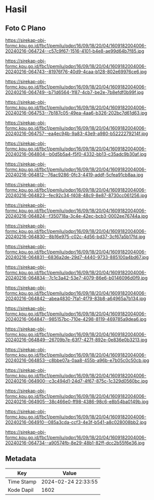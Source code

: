 # Hasil

## Foto C Plano

https://sirekap-obj-formc.kpu.go.id/fbc1/pemilu/pdpr/16/09/18/20/04/1609182004006-20240216-064724--c57c9f67-1516-4101-b4e8-ae99d64b7f85.jpg

https://sirekap-obj-formc.kpu.go.id/fbc1/pemilu/pdpr/16/09/18/20/04/1609182004006-20240216-064743--81976f76-40d9-4caa-b128-802e69976ce6.jpg

https://sirekap-obj-formc.kpu.go.id/fbc1/pemilu/pdpr/16/09/18/20/04/1609182004006-20240216-064749--b71d6564-1f87-4cb7-be2e-7b8efdf0b99f.jpg

https://sirekap-obj-formc.kpu.go.id/fbc1/pemilu/pdpr/16/09/18/20/04/1609182004006-20240216-064753--7b187c05-49ea-4aa6-b326-202bc7d61d63.jpg

https://sirekap-obj-formc.kpu.go.id/fbc1/pemilu/pdpr/16/09/18/20/04/1609182004006-20240216-064757--ea4ec94b-9a83-43e9-a980-b5222279214f.jpg

https://sirekap-obj-formc.kpu.go.id/fbc1/pemilu/pdpr/16/09/18/20/04/1609182004006-20240216-064804--b0d5b5a4-f5f0-4332-bb13-c35adc9b30af.jpg

https://sirekap-obj-formc.kpu.go.id/fbc1/pemilu/pdpr/16/09/18/20/04/1609182004006-20240216-064812--76ac9286-0fc3-4419-addf-5cfea91cb8aa.jpg

https://sirekap-obj-formc.kpu.go.id/fbc1/pemilu/pdpr/16/09/18/20/04/1609182004006-20240216-064823--fec92c34-f408-48c9-8e87-8730cc061256.jpg

https://sirekap-obj-formc.kpu.go.id/fbc1/pemilu/pdpr/16/09/18/20/04/1609182004006-20240216-064824--f350718a-3c4e-42ec-bcb3-0002ee76744a.jpg

https://sirekap-obj-formc.kpu.go.id/fbc1/pemilu/pdpr/16/09/18/20/04/1609182004006-20240216-064830--8b16e975-c02c-4d56-bd37-3cf67a5b17fd.jpg

https://sirekap-obj-formc.kpu.go.id/fbc1/pemilu/pdpr/16/09/18/20/04/1609182004006-20240216-064831--6836a2de-29d7-4440-9733-885100a4bd67.jpg

https://sirekap-obj-formc.kpu.go.id/fbc1/pemilu/pdpr/16/09/18/20/04/1609182004006-20240216-064834--7c1c3a42-53e7-4079-86e6-b0146096d0f9.jpg

https://sirekap-obj-formc.kpu.go.id/fbc1/pemilu/pdpr/16/09/18/20/04/1609182004006-20240216-064842--abea4830-7fa1-4f79-83b8-a64965a7b134.jpg

https://sirekap-obj-formc.kpu.go.id/fbc1/pemilu/pdpr/16/09/18/20/04/1609182004006-20240216-064847--985157bc-710e-4298-8119-469785a9dea6.jpg

https://sirekap-obj-formc.kpu.go.id/fbc1/pemilu/pdpr/16/09/18/20/04/1609182004006-20240216-064849--26709b7e-63f7-427f-892e-0e836e0b3213.jpg

https://sirekap-obj-formc.kpu.go.id/fbc1/pemilu/pdpr/16/09/18/20/04/1609182004006-20240216-064853--c8bbe07a-0aa8-455b-a96b-e7b05c0c50cb.jpg

https://sirekap-obj-formc.kpu.go.id/fbc1/pemilu/pdpr/16/09/18/20/04/1609182004006-20240216-064900--c3c494d1-24d7-4f67-875c-1c329d0560bc.jpg

https://sirekap-obj-formc.kpu.go.id/fbc1/pemilu/pdpr/16/09/18/20/04/1609182004006-20240216-064905--38c466e0-ff98-4386-98c6-e8b54ba0149b.jpg

https://sirekap-obj-formc.kpu.go.id/fbc1/pemilu/pdpr/16/09/18/20/04/1609182004006-20240216-064910--085a3cda-ccf3-4e3f-b541-a8c028008bb2.jpg

https://sirekap-obj-formc.kpu.go.id/fbc1/pemilu/pdpr/16/09/18/20/04/1609182004006-20240216-064734--a90574fb-8e29-48b1-82ff-dcc2b55f6e36.jpg


## Metadata

| Key        | Value               |
| ---------- | ------------------- |
| Time Stamp | 2024-02-24 22:33:55 |
| Kode Dapil | 1602                |



